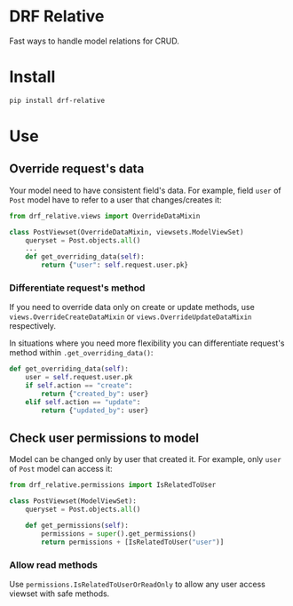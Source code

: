 # DRF Relative

Fast ways to handle model relations for CRUD.

# Install

```sh
pip install drf-relative
```

# Use

## Override request's data

Your model need to have consistent field's data.
For example, field `user` of `Post` model have to refer to a user that changes/creates it:

```py
from drf_relative.views import OverrideDataMixin

class PostViewset(OverrideDataMixin, viewsets.ModelViewSet)
    queryset = Post.objects.all()
    ...
    def get_overriding_data(self):
        return {"user": self.request.user.pk}
```

### Differentiate request's method

If you need to override data only on create or update methods, use `views.OverrideCreateDataMixin` or `views.OverrideUpdateDataMixin` respectively.

In situations where you need more flexibility you can differentiate request's method within `.get_overriding_data()`:

```py
def get_overriding_data(self):
    user = self.request.user.pk
    if self.action == "create":
        return {"created_by": user}
    elif self.action == "update":
        return {"updated_by": user}
```

## Check user permissions to model

Model can be changed only by user that created it.
For example, only `user` of `Post` model can access it:

```py
from drf_relative.permissions import IsRelatedToUser

class PostViewset(ModelViewSet):
    queryset = Post.objects.all()

    def get_permissions(self):
        permissions = super().get_permissions()
        return permissions + [IsRelatedToUser("user")]
```

### Allow read methods

Use `permissions.IsRelatedToUserOrReadOnly` to allow any user access viewset with safe methods.
